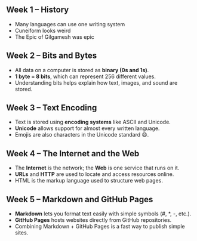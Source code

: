## Week 1 – History
- Many languages can use one writing system
- Cuneiform looks weird
- The Epic of Gilgamesh was epic
## Week 2 – Bits and Bytes
- All data on a computer is stored as **binary (0s and 1s)**.  
- **1 byte = 8 bits**, which can represent 256 different values.  
- Understanding bits helps explain how text, images, and sound are stored.  
## Week 3 – Text Encoding
- Text is stored using **encoding systems** like ASCII and Unicode.  
- **Unicode** allows support for almost every written language.  
- Emojis are also characters in the Unicode standard 😄.  
## Week 4 – The Internet and the Web
- The **Internet** is the network; the **Web** is one service that runs on it.  
- **URLs** and **HTTP** are used to locate and access resources online.  
- HTML is the markup language used to structure web pages.  
## Week 5 – Markdown and GitHub Pages
- **Markdown** lets you format text easily with simple symbols (#, *, -, etc.).  
- **GitHub Pages** hosts websites directly from GitHub repositories.  
- Combining Markdown + GitHub Pages is a fast way to publish simple sites. 
